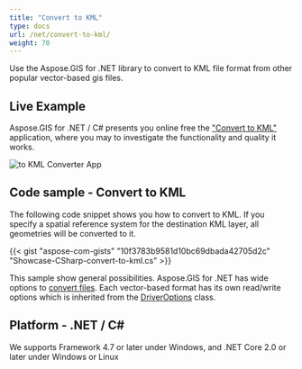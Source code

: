 ```yaml
---
title: "Convert to KML"
type: docs
url: /net/convert-to-kml/
weight: 70
---
```


Use the Aspose.GIS for .NET library to convert to KML file format from other popular vector-based gis files.

## **Live Example**

Aspose.GIS for .NET / C# presents you online free the ["Convert to KML"](https://products.aspose.app/gis/conversion/convert-to-kml) application, where you may to investigate the functionality and quality it works.

![ to KML Converter App](conversion.png)

## **Code sample - Convert to KML**

The following code snippet shows you how to convert to KML. If you specify a spatial reference system for the destination KML layer, all geometries will be converted to it. 

{{< gist "aspose-com-gists" "10f3783b9581d10bc69dbada42705d2c" "Showcase-CSharp-convert-to-kml.cs" >}}

This sample show general possibilities. Aspose.GIS for .NET has wide options to [convert files](https://docs.aspose.com/gis/net/vector-layers/). Each vector-based format has its own read/write options which is inherited from the [DriverOptions](https://reference.aspose.com/gis/net/aspose.gis/driveroptions) class.

## **Platform - .NET / C#**

We supports Framework 4.7 or later under Windows, and .NET Core 2.0 or later under Windows or Linux
